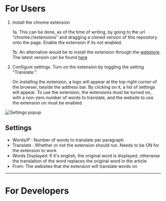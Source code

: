 For Users
========

1. Install the chrome extension

    1a. This can be done, as of the time of writing, by going to
the url “chrome://extensions” and dragging a cloned version of this repository onto the
page. Enable the extension if its not enabled.

    1b. An alternative would be to install the extension through the [webstore](https://chrome.google.com/webstore/detail/learning-a-second-languag/hbellpimdlanffbgemakfohcbaepogoh). The latest version can be found [here](https://chrome.google.com/webstore/detail/wordnewsdemo/lnimeflooanadlbhohbmgigggmepebfc)

2. Configure settings. Turn on the extension by toggling the setting "Translate:".

    On installing the extension, a logo will appear at the top-right corner of the browser, beside the address bar. By clicking on
    it, a list of settings will appear. To use the extension, the extensions must be turned on, with a
    non-zero number of words to translate, and the website to use the extension on must be enabled. 

![Settings popup](https://raw.github.com/kanghj/translate_app_ror/master/extensionSettings.png)


Settings
---------

* Words/P : Number of words to translate per paragraph
* Translate : Whether or not the extension should run. Needs to be ON for the extension to work
* Words Displayed: If it's english, the original word is displayed, otherwise the translation of the
word replaces the original word in the article
* From: The websites that the extension will translate words on

---

For Developers
=========

<ongoing>






